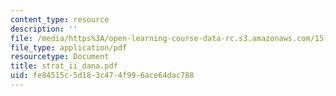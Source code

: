 ```yaml
---
content_type: resource
description: ''
file: /media/https%3A/open-learning-course-data-rc.s3.amazonaws.com/15-667-negotiation-and-conflict-management-spring-2001/fe84515c5d183c474f996ace64dac788_strat_ii_dana.pdf
file_type: application/pdf
resourcetype: Document
title: strat_ii_dana.pdf
uid: fe84515c-5d18-3c47-4f99-6ace64dac788
---
```

